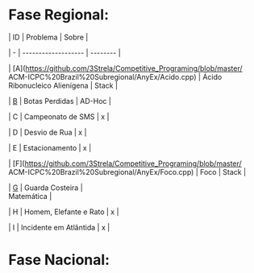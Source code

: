 # **Fase Regional:**

| ID  |  Problema  | Sobre |

| - | ------------------- | -------- |

| [A](https://github.com/3Strela/Competitive_Programing/blob/master/
ACM-ICPC%20Brazil%20Subregional/AnyEx/Acido.cpp) |  Ácido Ribonucleico Alienígena 
|  Stack |

| [B](https://github.com/3Strela/Competitive_Programing/blob/master/ACM-ICPC%20Brazil%20Subregional/AnyEx/Botas.cpp) |  Botas Perdidas |  AD-Hoc |

| C |  Campeonato de SMS |  x |

| D |  Desvio de Rua |  x |

| E |  Estacionamento |  x |

| [F](https://github.com/3Strela/Competitive_Programing/blob/master/
ACM-ICPC%20Brazil%20Subregional/AnyEx/Foco.cpp) |  Foco |  Stack |

| [G](https://github.com/3Strela/Competitive_Programing/blob/master/ACM-ICPC%20Brazil%20Subregional/AnyEx/Guarda.cpp) |  Guarda Costeira |  
Matemática |

| H |  Homem, Elefante e Rato |  x |

| I |  Incidente em Atlântida |  x |

# **Fase Nacional:**
